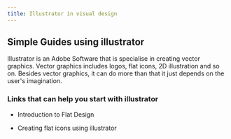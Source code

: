 ```yaml
---
title: Illustrator in visual design
---
```


<h2>Simple Guides using illustrator</h2>
<p>Illustrator is an Adobe Software that is specialise in creating vector graphics. Vector graphics includes logos, flat icons, 2D illustration and so on. Besides vector graphics, it can do more than that it just depends on the user's imagination.<p>

<h3>Links that can help you start with illustrator</h3>
<ul>

<li>
  <p>Introduction to Flat Design<a href="https://design.tutsplus.com/tutorials/10-top-tips-on-creating-flat-design-graphics--cms-25888" target="blank"></a></p>
</li>

<li>
<p>Creating flat icons using illustrator<a href="https://design.tutsplus.com/tutorials/create-a-set-of-flat-precious-gems-icons-in-adobe-illustrator--vector-26188" targer="blank"></a></p>
</li>

</ul>


